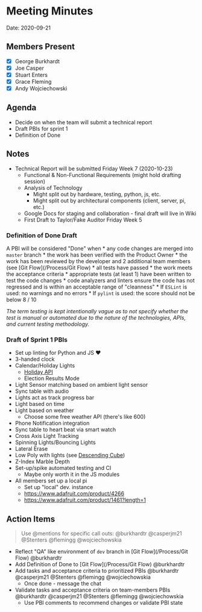 # Meeting Minutes

Date: 2020-09-21

## Members Present

* [x] George Burkhardt
* [x] Joe Casper
* [x] Stuart Enters
* [x] Grace Fleming
* [x] Andy Wojciechowski

## Agenda

* Decide on when the team will submit a technical report
* Draft PBIs for sprint 1
* Definition of Done

## Notes

* Technical Report will be submitted Friday Week 7 (2020-10-23)
    * Functional & Non-Functional Requirements (might hold drafting session)
    * Analysis of Technology 
        * Might split out by hardware, testing, python, js, etc.
        * Might split out by architectural components (client, server, pi, etc.)
    * Google Docs for staging and collaboration - final draft will live in Wiki
    * First Draft to Taylor/Fake Auditor Friday Week 5

### Definition of Done Draft

A PBI will be considered "Done" when
    * any code changes are merged into `master` branch
    * the work has been verified with the Product Owner
    * the work has been reviewed by the developer and 2 additional team members (see [Git Flow](/Process/Git Flow)
    * all tests have passed
    * the work meets the acceptance criteria
    * appropriate tests (at least 1) have been written to test the code changes
    * code analyzers and linters ensure the code has not regressed and is within an acceptable range of "cleanness" 
        * If `ESLint` is used: no warnings and no errors
        * If `pylint` is used: the score should not be below 8 / 10

_The term testing is kept intentionally vague as to not specify whether the test is manual or automated due to the nature of the technologies, APIs, and current testing methodology._

### Draft of Sprint 1 PBIs

* Set up linting for Python and JS :heart: 
* 3-handed clock
* Calendar/Holiday Lights
    * [Holiday API](https://holidayapi.com/)
    * Election Results Mode
* Light Sensor matching based on ambient light sensor
* Sync table with audio
* Lights act as track progress bar
* Light based on time
* Light based on weather
    * Choose some free weather API (there's like 600)
* Phone Notification integration
* Sync table to heart beat via smart watch
* Cross Axis Light Tracking
* Spinning Lights/Bouncing Lights
* Lateral Erase
* Low Poly with lights (see [Descending Cube](https://img.apmcdn.org/edab95274197d108432825344347cf1aed1c182c/uncropped/2cf0e2-20140208-minnesota-orchestra-musicians-play.jpg))
* Z-Index Marble Depth
* Set-up/spike automated testing and CI
    * Maybe only worth it in the JS modules
* All members set up a local pi
    * Set up "local" dev. instance
    * https://www.adafruit.com/product/4266
    * https://www.adafruit.com/product/1461?length=1


## Action Items

> Use @mentions for specific call outs: @burkhardtr @casperjm21 @Stenters @flemingg @wojciechowskia

* Reflect "QA" like environment of `dev` branch in [Git Flow](/Process/Git Flow) @burkhardtr
* Add Definition of Done to [Git Flow](/Process/Git Flow) @burkhardtr
* Add tasks and acceptance criteria to prioritized PBIs @burkhardtr @casperjm21 @Stenters @flemingg @wojciechowskia
    * Once done - message the chat
* Validate tasks and acceptance criteria on team-members PBIs @burkhardtr @casperjm21 @Stenters @flemingg @wojciechowskia
    * Use PBI comments to recommend changes or validate PBI state

